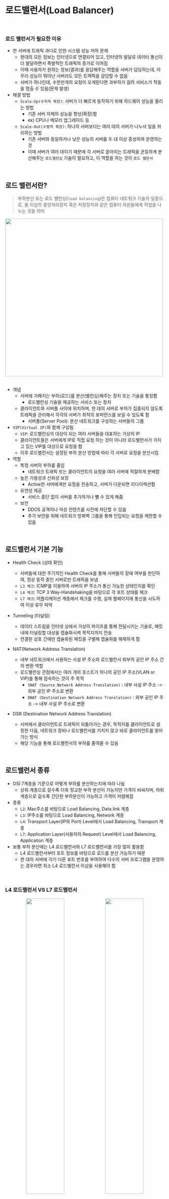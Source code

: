 # 로드밸런서(Load Balancer)

<br/>

### 로드 밸런서가 필요한 이유

- 한 서버에 트래픽 과다로 인한 시스템 성능 저하 문제
    - 현대의 모든 정보는 인터넷으로 연결되어 있고, 인터넷의 발달로 데이터 통신이 더 발달하면서 폭발적인 트래픽의 증가로 이어짐
    - 이때 사용자가 원하는 정보(결과)를 응답해주는 역할을 서버가 담당하는데, 아무리 성능이 뛰어난 서버라도 모든 트랙픽을 감당할 수 없음
    - 서버가 하나인데, 수천만개의 요청이 오게된다면 과부하가 걸려 서비스가 작동을 멈출 수 있음(문제 발생)
- 해결 방법
    - `Scale-Up(수직적 확장)`: 서버가 더 빠르게 동작하기 위해 하드웨어 성능을 올리는 방법
        - 기존 서버 자체의 성능을 향상(확장)함
        - ex) CPU나 메모리 업그레이드 등
    - `Scale-Out(수평적 확장)`: 하나의 서버보다는 여러 대의 서버가 나누서 일을 처리하는 방법
        - 기존 서버와 동일하거나 낮은 성능의 서버를 두 대 이상 증성하여 운영하는 것
        - 이때 서버가 여러 대이기 때문에 각 서버로 쏱아지는 트래픽을 균등하게 분산해주는 `로드밸런싱` 기술이 필요하고, 이 역할을 하는 것이 `로드 밸런서`

<br/>

## 로드 밸런서란?

> 부하분산 또는 로드 밸런싱(`load balancing`)은 컴퓨터 네트워크 기술의 일종으로, 둘 이상의 중앙처리장치 혹은 저장장치와 같은 컴퓨터 자원들에게 작업을 나누는 것을 의미

<img src="https://github.com/jmxx219/CS-Study/assets/52346113/4f3ef460-13e5-4a0a-9532-eb9503b69fd9" width="500" heigth="300">

<br/>
<br/>

- 개념
  - 서버에 가해지는 부하(로드)를 분산(밸런싱)해주는 장치 또는 기술을 통칭함
      - 로드밸런싱 기술을 제공하는 서비스 또는 장치
  - 클라이언트와 서버풀 사이에 위치하며, 한 대의 서버로 부하가 집중되지 않도록 트래픽을 관리해서 각각의 서버가 최적의 포퍼먼스를 보일 수 있도록 함
      - 서버풀(Server Pool): 분산 네트워크를 구성하는 서버들의 그룹
- `VIP(Virtual IP)`와 함께 구성됨
    - `VIP`: 로드밸런싱의 대상이 되는 여러 서버들을 대표하는 가상의 IP
    - 클라이언트들은 서버에게 IP로 직접 요청 하는 것이 아니라 로드밸런서가 가지고 있는 VIP를 대상으로 요청을 함
    - 이후 로드밸런서는 설정된 부하 분산 방법에 따라 각 서버로 요청을 분산시킴
- 역할
    - 특정 서버의 부하를 줄임
        - 네트워크 트래픽 또는 클라이언트의 요청을 여러 서버에 적절하게 분배함
    - 높은 가용성과 신뢰성 보장
        - Active한 서버에게만 요청을 전송하고, 서버가 다운되면 리다이렉션함
    - 유연성 제공
        - 서비스 중단 없이 서버를 추가하거나 뺄 수 있게 해줌
    - 보안
        - DDOS 공격이나 악성 컨텐츠를 사전에 차단할 수 있음
        - 추가 보안을 위해 네트워크 방화벽 그룹을 통해 인입되는 요청을 제한할 수 있음

<br/>

## 로드밸런서 기본 기능
- Health Check (상태 확인)
    - 서버들에 대한 주기적인 Health Check를 통해 서버들의 장애 여부를 판단하여, 정상 동작 중인 서버로만 트래픽을 보냄
    - `L3 체크`: ICMP를 이용하여 서버의 IP 주소가 통신 가능한 상태인지를 확인
    - `L4 체크`: TCP 3 Way-Handshaking을 바탕으로 각 포트 상태를 체크
    - `L7 체크`: 어플리케이션 계층에서 체크를 수행, 실제 웹페이지에 통신을 시도하여 이상 유무 파악

- Tunneling (터널링)
    - 데이터 스트림을 인터넷 상에서 가상의 파이프를 통해 전달시키는 기술로, 패킷 내에 터널링할 대상을 캡슐화시켜 목적지까지 전송
    - 연결된 상호 간에만 캡슐화된 패킷을 구별해 캡슐화를 해제하게 함

- NAT(Network Address Translation)
    - 내부 네트워크에서 사용하는 사설 IP 주소와 로드밸런서 외부의 공인 IP 주소 간의 변환 역할
    - 로드밸런싱 관점에서는 여러 개의 호스트가 하나의 공인 IP 주소(VLAN or VIP)를 통해 접속하는 것이 주 목적
        - `SNAT (Source Network Address Translation)` : 내부 사설 IP 주소 -> 외부 공인 IP 주소로 변환
        - `DNAT (Destination Network Address Translation)` : 외부 공인 IP 주소 -> 내부 사설 IP 주소로 변환

- DSR (Destination Network Address Translation)
    - 서버에서 클라이언트로 트래픽이 되돌아가는 경우, 목적지를 클라이언트로 설정한 다음, 네트워크 장비나 로드밸런서를 거치지 않고 바로 클라이언트를 찾아가는 방식
    - 해당 기능을 통해 로드밸런서의 부하를 줄여줄 수 있음

<br/>

## 로드밸런서 종류

- OSI 7계층을 기준으로 어떻게 부하를 분산하는지에 따라 나뉨  
    - 상위 계층으로 갈수록 더욱 정교한 부하 분산이 가능지만 가격이 비싸지며, 하위 계층으로 갈수록 간단한 부하분산이 가능하고 가격이 저렴해짐
- 종류
    - `L2`: Mac주소를 바탕으로 Load Balancing, Data link 계층
    - `L3`: IP주소를 바탕으로 Load Balancing, Network 계층
    - `L4`: Transport Layer(IP와 Port) Level에서 Load Balancing, Transport 계층
    - `L7`: Application Layer(사용자의 Request) Level에서 Load Balancing, Application 계층
- 보통 부하 분산에는 L4 로드밸런서와 L7 로드밸런서를 가장 많이 활용함
    - L4 로드밸런서부터 포트 정보를 바탕으로 로드를 분산 가능하기 때문
    - 한 대의 서버에 각기 다른 포트 번호를 부여하여 다수의 서버 프로그램을 운영하는 경우라면 최소 L4 로드밸런서 이상을 사용해야 함

<br/>

### L4 로드밸런서 VS L7 로드밸런서

<p align="center" width="100%">  
  <img src="https://github.com/jmxx219/CS-Study/assets/52346113/f64fdf3f-a412-4b52-9a21-268b3348dc30" width="49%">
  <img src="https://github.com/jmxx219/CS-Study/assets/52346113/3361de3c-a652-4e6c-beb4-501e65a3f1a4" width="49%">
</p>

#### L4 로드밸런서

- 특징
    - 네트워크 계층(IP, IPX)이나 전송 계층(TCP, UDP)의 정보를 바탕으로 로드를 분산함
    - 즉, IP 주소나 포트번호, MAC 주소, 전송 프로토콜 등에 따라 트래픽을 분산하는 것이 가능함
    - 로드밸런싱의 기준점이 IP와 Port이기 때문에 TCP/UDP의 Header를 분석해 로드밸런싱에 활용하지는 않음
    - 프로토콜 헤더를 통해 로드밸런성하기보다 해당 프로토콜 특성으로 인한 행동 제어
    - EX) 3-way handshake제어, 커넥션 해제 시점 및 유지 시간 등
- 장점
    - 데이터(패킷) 안을 들여다보지 않고 패킷 레벨에서만 로드를 분산하기 떄문에 속도가 빠르고 효율이 높음
    - 데이터 내용을 복호화할 필요가 없기 때문에 안전함
    - L7 로드밸런서보다 가격이 저렴함
- 단점
    - 패킷 내용을 살펴볼 수 없기 때문에 섬세한 라우팅이 불가능함
    - 사용자의 IP가 수시로 바뀌는 경우라면 연속적인 서비스를 제공하기 어려움


<br/>

#### L7 로드밸런서

- 특징
    - 어플리케이션 계층(HTTP, FTP, SMTP 등)에서 로드를 분산하기 때문에, HTTP와 HTTPS의 URL, 쿠키 정보 등과 같은 사용자 요청을 기준으로 특정 서버에 트래픽을 분산하는 것이 가능함
        - 즉, 패킷의 내용을 확인하고 그 내용에 따라 로드를 특정 서버에 분해하는 것이 가능함 
        - 따라서 클라이언트의 요청을 보다 세분화해서 서버에 전달 할 수 있음
    - 특정한 패턴을 지닌 바이러스 감지해 네트워크를 보호할 있고, Dos/DDos와 같은 비정상적인 트래픽을 필터링할 수 있어 네트워크 보안 분야에서도 활용되고 있음
    - L4와 같이 IP와 Port를 사용하는 것은 같으나 Layer7 프로토콜을 사용해 사용자 정의 로드밸런싱을 실시하거나 Layer7프로토콜 헤더를 조작/활용할 수 있음
- 장점
    - 상위 계층에서 로드를 분산하기 떄문에 훨씬 섬세한 라우팅이 가능함
    - 캐싱 기능을 제공함
    - 비정상적인 트래픽을 사전에 필터링할 수 있어 서비스 안정성이 높음
- 단점
    - L4 로드밸런서에 비해 비쌈
    - 패킷의 내용을 복호화해야하기 때문에 더 높은 비용을 지불해야함
    - 클라이언트가 로드밸런서와 인증서를 공유해야하기 떄문에 공격자가 로드밸런서를 통해 클라이언트에 데이터에 접근할 보안상의 위험이 존재함

<br>

> * 상위 레벨의 역할을 수행하는 스위치는 하위 역할의 프로토콜을 모두 이해해야 함.       
> * L7 또한 모든 레벨을 해석할 수 있지만, 각자의 역할에 집중된 처리로 불필요한 리소스 소모를 줄이고자 L4와 분리               

<br/>
<br/>


## 로드밸런싱 알고리즘

> 클라이언트의 요청을 특정 서버에 분배하는 로드밸런싱 기법으로, 로드밸런서가 서버를 선택하는 기준  
> 서버의 능력을 고려하여 분해해야 하기 때문에 서버의 상황에 맞춰 적절한 방법을 선택해야 함

<br/>

#### 라운드 로빈(Round Robin)

- 서버에 들어온 요청을 순서대로 돌아가며 배정하는 방식
- 클라이언트의 요청을 순서대로 분배하기 때문에 여러 대의 서버가 동일한 스펙을 갖고 있음
- 서버와의 연결(세션)이 오래 지속되지 않는 경우에 활용하기 적합함

<br/>


#### 가중 라운드로빈 방식(Weighted Round Robin Method)
- 각각의 서버마다 가중치를 매기고 가중치가 높은 서버에 클라이언트 요청을 우선적으로 배분함
- 주로 서버의 트래픽 처리 능력이 상이한 경우 사용되는 로드밸런식 방식
- ex) 서버 A의 가중치가 5이고, 서버 B의 가중치가 2일 때, 서버 A에게 5개의 요청을 보내고 서버 B에게 2개의 요청을 할당함


<br/>

#### IP 해시 방식(IP Hash Method)
- 클라이언트의 IP 주소를 특정 서버로 매핑하여 요청을 처리하는 방식
- 사용자의 IP를 해싱(Hashing)하여 부하를 분산하기 때문에 사용자가 항상 동일한 서버로 연결되는 것을 보장함
- 경로가 보장되며, 접속자 수가 많을수록 분산 및 효율이 뛰어남

<br/>

#### 최소 연결 방식(Least Connections)
- Request가 들어온 시점에 가장 적은 연결(세션) 상태를 보이는 서버에 우선적으로 트래픽을 할당함
- 자주 세션이 길어지거나, 서버에 분배된 트래픽들이 일정하지 않은 경우에 적합함

<br/>


#### 최소 응답 시간(Least Response Time Method)
- 서버의 현재 연결 상태와 응답시간(Response Time)을 모두 고려하여, 가장 짧은 응답 시간을 보내는 서버로 트래픽을 할당하는 방식
- 각 서버들의 가용한 리소스와 성능, 처리중인 데이터 양 등이 상이할 경우 적합함


<br/>


## DNS Round Robin(대용량 세션을 위한 로드밸런서)

> [DNS](https://github.com/jmxx219/CS-Study/blob/main/network/DNS.md)는 도메인 이름을 IP주소로 변환하는 기술

- 대용량 서비스에서 대용량 트래픽을 장애없이 처리하려면 부하 분산은 필수(여러 대의 서버에 적절한 트래픽 분배 필요)
    - 이때 몇 개의 노드만 있다면 `DNS 라운드 로빈 방식`이 합리적임
    - `로드 밸런서` 자체는 비용이 높고 불필요한 복잡함을 증가시킬 수 있기 때문
- DNS에서는 하나의 도메인 이름을 라운드 로빈 방식으로 여러 대의 서버 IP 주소 중에 하나로 변환한다면 이것만으로 쉽게 부하 분산이 가능함
    - 별도의 소프트웨어나 로드밸런싱 장비를 사용하지 않고 DNS 만으로 트래픽을 분산하는 기법
    - DNS RR은 지리적으로 N개의 서버가 멀리 떨어져 있어서 실시간으로 Health Check(상태 확인)가 어렵거나, 적은 비용으로 구현이 필요할 때 사용함
- 단점
    1. DNS는 서버의 부하를 줄이고 성능을 향상시키기 위해서 일정 시간 동안 캐싱하여 재사용하기 때문에 부하 분산이 균등하게 되지 않음
    2. 특정 서버에 장애가 발생하더라도 장애 여부가 감지되지 않아 서비스에서 해당 서버를 제거할 수 없음
        - 일반적인 로드밸런싱은 서버들에 대해 주기적인 Health Check(상태 확인)를 통해서 서버들의 장애 여부를 판단하여 정상 동작 중인 서버로만 트래픽을 보내지만, DNS RR은 Health Check 하지 않음

<br/>
<br/>

## AWS 로드밸런서 유형

#### ◼︎ ELB(Elastic Load Balancer)
- 개념
    - AWS에서 제공하는 로드밸런서를 통칭
    - 둘 이상의 가용 영역에서 EC2 인스턴스 컨테이너, IP 주소 등 여러 대상에 걸쳐 수신되는 트래픽을 자동으로 분산
- 특징
    - ELB의 종류로 ALB, NLB, GLB, CLB가 있음
    - 뛰어난 확장성과 유연성을 제공해 사용자의 다양한 요구 사항과 환경에 맞출 수 있음

<br/>

#### ◼︎ ALB (Application Load Balancer)
- 개념
    - HTTP 헤더 또는 SSL 세션 ID와 같은 요청 콘텐츠를 확인하여 트래픽을 리다이렉션

- 특징
    - 어플리케이션 레벨에서 로드밸런싱을 제공하며, HTTP/HTTPS 트래픽에 적합
    - L7 기반 로드 밸런서를 지원하며 SSL 적용 가능
    - NLB보다 성능적으로는 느릴수는 있어도 요청에 따른 패킷에 따라 다양한 전송 규칙을 지정할 수 있음

<br/>


#### ◼︎ NLB (Network Load Balancer)
- 개념
    - IP 주소 및 기타 네트워크 정보를 검사하여 트래픽을 최적으로 리다이렉션

- 특징
    - 애플리케이션 트래픽의 소스를 추적하고 여러 서버에 고정 IP 주소를 할당할 수 있음
    - OSI 7 Layer중에서 전송계층 레이어에서 로드밸런싱 동작
    - TCP/UDP 프로토콜 기반으로 전송할 타겟을 지정할 수 있음
    - L4 기반 로드 밸런서 지원
    - 고성능을 요구하는 환경에서의 부하분산에 적합하며, 낮은 레이턴시로 초당 수백만 건의 요청을 처리할 수 있음
        - EX) 실시간 스트리밍 서비스, 화상 회의 애플리케이션, 채팅 애플리케이션

<br/>

> 오리지널 AWS 로드 밸런싱 서비스는 ELB이다.               
> 이후 ALB가 추가로 개발되면서 ELB는 CLB(Classic Load Balancer)로 명칭이 변경되었다.                
> 즉 용어적으로는 ALB=ELB=CLB로 이해하면 되며 현재는 NLB(Network Load Balancer)의 추가로 기능이 더욱 강화되었다.
> 보통 ELB라 하면 AWS의 로드 밸런싱 서비스 전체를 통틀어 칭하는 말이기도 하다.

<br/>
<br/>


---
[참고]
- https://m.post.naver.com/viewer/postView.nhn?volumeNo=27046347&memberNo=2521903
- https://devfancy.github.io/Network-Load-Balancing/
- https://co-no.tistory.com/entry/네트워크-로드밸런싱
- https://y-oni.tistory.com/313
- https://aws-hyoh.tistory.com/149


